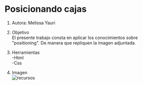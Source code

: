 # Posicionando cajas

1. Autora: Melissa Yauri

2. Objetivo  
El presente trabajo consta en aplicar los conocimientos sobre "positioning". De manera que repliquen la imagen adjuntada.
3. Herramientas   
 -Html   
 -Css

4. Imagen  
![recursos](assets/cajas.JPG)
